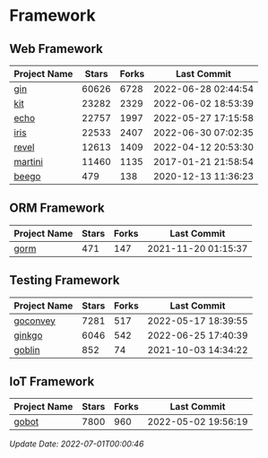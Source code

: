 # Framework

## Web Framework
| Project Name | Stars | Forks | Last Commit |
| ------------ | ----- | ----- | ----------- |
| [gin](https://github.com/gin-gonic/gin) | 60626 | 6728 | 2022-06-28 02:44:54 |
| [kit](https://github.com/go-kit/kit) | 23282 | 2329 | 2022-06-02 18:53:39 |
| [echo](https://github.com/labstack/echo) | 22757 | 1997 | 2022-05-27 17:15:58 |
| [iris](https://github.com/kataras/iris) | 22533 | 2407 | 2022-06-30 07:02:35 |
| [revel](https://github.com/revel/revel) | 12613 | 1409 | 2022-04-12 20:53:30 |
| [martini](https://github.com/go-martini/martini) | 11460 | 1135 | 2017-01-21 21:58:54 |
| [beego](https://github.com/astaxie/beego) | 479 | 138 | 2020-12-13 11:36:23 |

## ORM Framework
| Project Name | Stars | Forks | Last Commit |
| ------------ | ----- | ----- | ----------- |
| [gorm](https://github.com/jinzhu/gorm) | 471 | 147 | 2021-11-20 01:15:37 |

## Testing Framework
| Project Name | Stars | Forks | Last Commit |
| ------------ | ----- | ----- | ----------- |
| [goconvey](https://github.com/smartystreets/goconvey) | 7281 | 517 | 2022-05-17 18:39:55 |
| [ginkgo](https://github.com/onsi/ginkgo) | 6046 | 542 | 2022-06-25 17:40:39 |
| [goblin](https://github.com/franela/goblin) | 852 | 74 | 2021-10-03 14:34:22 |

## IoT Framework
| Project Name | Stars | Forks | Last Commit |
| ------------ | ----- | ----- | ----------- |
| [gobot](https://github.com/hybridgroup/gobot) | 7800 | 960 | 2022-05-02 19:56:19 |

*Update Date: 2022-07-01T00:00:46*